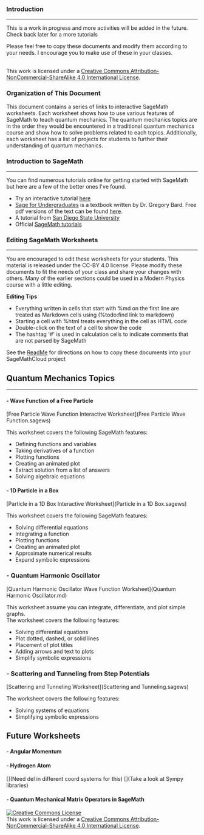 ### Introduction
---
This is a work in progress and more activities will be added in the future.  Check back later for a more tutorials

Please feel free to copy these documents and modify them according to your needs.  I encourage you to make use of these in your classes.

<br />This work is licensed under a <a rel="license" href="http://creativecommons.org/licenses/by-nc-sa/4.0/">Creative Commons Attribution-NonCommercial-ShareAlike 4.0 International License</a>.

### Organization of This Document
This document contains a series of links to interactive SageMath worksheets.  Each worksheet shows how to use various features of SageMath to teach quantum mechanics.  The quantum mechanics topics are in the order they would be encountered in a traditional quantum mechanics course and show how to solve problems related to each topics.  Additionally, each worksheet has a list of projects for students to further their understanding of quantum mechanics.


### Introduction to SageMath
---

You can find numerous tutorials online for getting started with SageMath but here are a few of the better ones I've found.
- Try an interactive tutorial [here](SageBeginnerTutorial.sagews)
- [Sage for Undergraduates](http://www.gregorybard.com/Sage.html) is a textbook written by Dr. Gregory Bard.  Free pdf versions of the text can be found [here](http://www.gregorybard.com/Sage.html).
- A tutorial from [San Diego State University](http://www-rohan.sdsu.edu/~mosulliv/Teaching/sdsu-sage-tutorial/)
- Official [SageMath tutorials](http://doc.sagemath.org/html/en/prep/index.html)


### Editing SageMath Worksheets
---

You are encouraged to edit these worksheets for your students.  This material is released under the CC-BY 4.0 license.  Please modify these documents to fit the needs of your class and share your changes with others.  Many of the earlier sections could be used in a Modern Physics course with a little editing.

**Editing Tips**
- Everything written in cells that start with %md on the first line are treated as Markdown cells using (%todo:find link to markdown)
- Starting a cell with %html treats everything in the cell as HTML code
- Double-click on the text of a cell to show the code
- The hashtag '#' is used in calculation cells to indicate comments that are not parsed by SageMath

See the [ReadMe](../README.md) for directions on how to copy these documents into your SageMathCloud project

## Quantum Mechanics Topics
---

#### - Wave Function of a Free Particle
[Free Particle Wave Function Interactive Worksheet](Free Particle Wave Function.sagews)

This worksheet covers the following SageMath features:

- Defining functions and variables
- Taking derivatives of a function
- Plotting functions
- Creating an animated plot
- Extract solution from a list of answers
- Solving algebraic equations



#### - 1D Particle in a Box
[Particle in a 1D Box Interactive Worksheet](Particle in a 1D Box.sagews)

This worksheet covers the following SageMath features:
- Solving differential equations
- Integrating a function
- Plotting functions
- Creating an animated plot
- Approximate numerical results
- Expand symbolic expressions


### - Quantum Harmonic Oscillator
[Quantum Harmonic Oscillator Wave Function Worksheet](Quantum Harmonic Oscillator.md)


This worksheet assume you can integrate, differentiate, and plot simple graphs.  
The worksheet covers the following features:
- Solving differential equations
- Plot dotted, dashed, or solid lines
- Placement of plot titles
- Adding arrows and text to plots
- Simplify symbolic expressions

### - Scattering and Tunneling from Step Potentials
[Scattering and Tunneling Worksheet](Scattering and Tunneling.sagews)

The worksheet covers the following features:
- Solving systems of equations
- Simplifying symbolic expressions


## Future Worksheets

#### - Angular Momentum

#### - Hydrogen Atom
[](Need del in different coord systems for this)
[](Take a look at Sympy libraries)

#### - Quantum Mechanical Matrix Operators in SageMath 




<a rel="license" href="http://creativecommons.org/licenses/by-nc-sa/4.0/"><img alt="Creative Commons License" style="border-width:0" src="https://i.creativecommons.org/l/by-nc-sa/4.0/88x31.png" /></a><br />This work is licensed under a <a rel="license" href="http://creativecommons.org/licenses/by-nc-sa/4.0/">Creative Commons Attribution-NonCommercial-ShareAlike 4.0 International License</a>.
